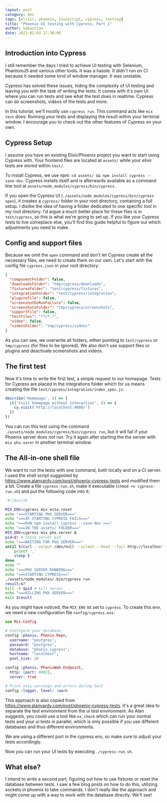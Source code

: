```yaml
---
layout: post
category: dev
tags: [elixir, phoenix, javascript, cypress, testing]
title: "Phoenix UI testing with Cypress, Part 1"
author: Sebastian
date: 2021-02-03 17:30:00
---
```


## Introduction into Cypress

I still remember the days I tried to achieve UI testing with Selenium, PhantomJS and various other tools. It was a hassle. It didn't run on CI because it needed some kind of window manager. It was unstable.

Cypress has solved these issues, hiding the complexity of UI testing and leaving you with the task of writing the tests. It comes with it's own UI where you can run tests and see what the test does in realtime. Cypress can do screenshots, videos of the tests and more.

In this tutorial, we'll mostly use `cypress run`. This command acts like `mix test` does: Running your tests and displaying the result within your terminal window. I encourage you to check out the other features of Cypress on your own.

## Cypress Setup

I assume you have an existing Elixir/Phoenix project you want to start using Cypress with. Your frontend files are located at `assets/` while your elixir tests are stored within `test/`. 

To install Cypress, we use npm: `cd assets/ && npm install cypress --save-dev`. Cypress installs itself and is afterwards available as a command line tool at `assets/node_modules/cypress/bin/cypress`.

If you open the Cypress UI (`./assets/node_modules/cypress/bin/cypress open`), it creates a `cypress/` folder in your root directory, containing a full setup. I dislike the idea of having a folder dedicated to one specific tool in my root directory. I'd argue a much better place for these files is in `test/cypress`, so this is what we're going to set up. If you like your Cypress tests to live someplace else, you'll find this guide helpful to figure out which adjustments you need to make.

## Config and support files

Because we omit the `open` command and don't let Cypress create all the necessary files, we need to create them on our own. Let's start with the config file `cypress.json` in your root directory:

```json
{
  "componentFolder": false,
  "downloadsFolder": "tmp/cypress/downloads",
  "fixturesFolder": "test/cypress/fixtures",
  "integrationFolder": "test/cypress/integration",
  "pluginsFile": false,
  "screenshotOnRunFailure": false,
  "screenshotsFolder": "tmp/cypress/screenshots",
  "supportFile": false,
  "testFiles": "**/*.*",
  "video": false,
  "videosFolder": "tmp/cypress/videos"
}
```

As you can see, we overwrite all folders, either pointing to `test/cypress` or `tmp/cypress` (for files to be ignored). We also don't use support files or plugins and deactivate screenshots and videos.

## The first test

Now it's time to write the first test, a simple request to our homepage. Tests for Cypress are placed in the integrations folder which for us means creating the file `test/cypress/integration/index_spec.js`:

```js
describe('Homepage', () => {
  it('Visit homepage without interaction', () => {
    cy.visit('http://localhost:4000/')
  })
})
```

You can run this test using the command `./assets/node_modules/cypress/bin/cypress run`, but it will fail if your Phoenix server does not run. Try it again after starting the the server with `mix phx.serer` in another terminal window.

## The All-in-one shell file

We want to run the tests with one command, both locally and on a CI server. I used the shell script suggested by https://www.alanvardy.com/post/phoenix-cypress-tests and modified them a bit. Create a file `cypress-run.sh`, make it executable (`chmod +x cypress-run.sh`) and put the following code into it:

```sh
 #!/bin/sh

MIX_ENV=cypress mix ecto.reset
echo "===STARTING PHX SERVER==="
echo "===IF STARTING CYPRESS FAILS==="
echo "===RUN npm install cypress --save-dev ==="
echo "===IN THE assets/ FOLDER==="
MIX_ENV=cypress mix phx.server &
pid=$! # Store server pid
echo "===WAITING FOR PHX SERVER==="
until $(curl --output /dev/null --silent --head --fail http://localhost:4002); do
    printf '.'
    sleep 5
done
echo ""
echo "===PHX SERVER RUNNING==="
echo "===STARTING CYPRESS==="
./assets/node_modules/.bin/cypress run
result=$?
kill -9 $pid # kill server
echo "===KILLING PHX SERVER==="
exit $result
```

As you might have noticed, the `MIX_ENV` ist set to `cypress`. To create this env, we need a new configuration file `config/cypress.exs`:

```elixir
use Mix.Config

# Configure your database
config :phonix, Phonix.Repo,
  username: "postgres",
  password: "postgres",
  database: "phonix_cypress",
  hostname: "localhost",
  pool_size: 10

config :phonix, PhonixWeb.Endpoint,
  http: [port: 4002],
  server: true

# Print only warnings and errors during test
config :logger, level: :warn
```

This approach is also copied from https://www.alanvardy.com/post/phoenix-cypress-tests. It's a great idea to separate the test environment from the ui test environment. As Alan suggests, you could use a tool like `ex_check` which can run your normal tests and your ui tests in parallel, which is only possible if you use different databases and thus different environments.

We are using a different port in the cypress env, so make sure to adjust your tests accordingly.

Now you can run your UI tests by executing `./cypress-run.sh`. 

## What else?

I intend to write a second part, figuring out how to use fixtures or reset the database between tests. I saw a few blog posts on how to do this, utilizing sockets in phoenix to take commands. I don't really like the approach and might come up with a way to work with the database directly. We'll see!

